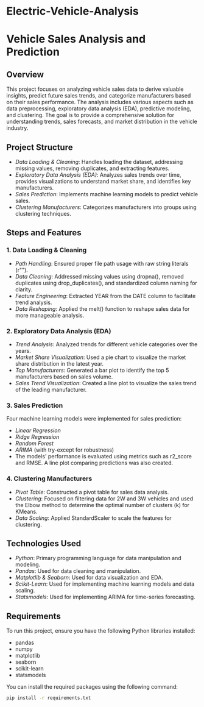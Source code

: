 # Electric-Vehicle-Analysis
# Vehicle Sales Analysis and Prediction

## Overview
This project focuses on analyzing vehicle sales data to derive valuable insights, predict future sales trends, and categorize manufacturers based on their sales performance. The analysis includes various aspects such as data preprocessing, exploratory data analysis (EDA), predictive modeling, and clustering. The goal is to provide a comprehensive solution for understanding trends, sales forecasts, and market distribution in the vehicle industry.

## Project Structure
- *Data Loading & Cleaning*: Handles loading the dataset, addressing missing values, removing duplicates, and extracting features.
- *Exploratory Data Analysis (EDA)*: Analyzes sales trends over time, provides visualizations to understand market share, and identifies key manufacturers.
- *Sales Prediction*: Implements machine learning models to predict vehicle sales.
- *Clustering Manufacturers*: Categorizes manufacturers into groups using clustering techniques.

## Steps and Features

### 1. Data Loading & Cleaning
- *Path Handling*: Ensured proper file path usage with raw string literals (r"").
- *Data Cleaning*: Addressed missing values using dropna(), removed duplicates using drop_duplicates(), and standardized column naming for clarity.
- *Feature Engineering*: Extracted YEAR from the DATE column to facilitate trend analysis.
- *Data Reshaping*: Applied the melt() function to reshape sales data for more manageable analysis.

### 2. Exploratory Data Analysis (EDA)
- *Trend Analysis*: Analyzed trends for different vehicle categories over the years.
- *Market Share Visualization*: Used a pie chart to visualize the market share distribution in the latest year.
- *Top Manufacturers*: Generated a bar plot to identify the top 5 manufacturers based on sales volume.
- *Sales Trend Visualization*: Created a line plot to visualize the sales trend of the leading manufacturer.

### 3. Sales Prediction
Four machine learning models were implemented for sales prediction:
- *Linear Regression*
- *Ridge Regression*
- *Random Forest*
- *ARIMA* (with try-except for robustness)
- The models' performance is evaluated using metrics such as r2_score and RMSE. A line plot comparing predictions was also created.

### 4. Clustering Manufacturers
- *Pivot Table*: Constructed a pivot table for sales data analysis.
- *Clustering*: Focused on filtering data for 2W and 3W vehicles and used the Elbow method to determine the optimal number of clusters (k) for KMeans.
- *Data Scaling*: Applied StandardScaler to scale the features for clustering.

## Technologies Used
- *Python*: Primary programming language for data manipulation and modeling.
- *Pandas*: Used for data cleaning and manipulation.
- *Matplotlib & Seaborn*: Used for data visualization and EDA.
- *Scikit-Learn*: Used for implementing machine learning models and data scaling.
- *Statsmodels*: Used for implementing ARIMA for time-series forecasting.

## Requirements
To run this project, ensure you have the following Python libraries installed:
- pandas
- numpy
- matplotlib
- seaborn
- scikit-learn
- statsmodels

You can install the required packages using the following command:
```bash
pip install -r requirements.txt
